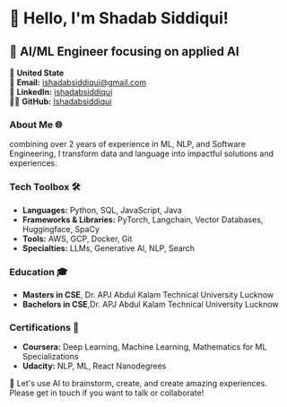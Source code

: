 # 👋 Hello, I'm Shadab Siddiqui!

## 🚀 AI/ML Engineer focusing on applied AI

📍 **United State**  
📧 **Email:** [ishadabsiddiqui@gmail.com](mailto:ishadabsiddiqui@gmail.com)  
🔗 **LinkedIn:** [ishadabsiddiqui](https://www.linkedin.com/in/ishadabsiddiqui/)  
👨‍💻 **GitHub:** [Ishadabsiddiqui](https://github.com/Ishadabsiddiqui)


### About Me 🌐
combining over 2 years of experience in ML, NLP, and Software Engineering, I transform data and language into impactful solutions and experiences.

### Tech Toolbox 🛠️
- **Languages:** Python, SQL, JavaScript, Java
- **Frameworks & Libraries:** PyTorch, Langchain, Vector Databases, Huggingface, SpaCy
- **Tools:** AWS, GCP, Docker, Git
- **Specialties:** LLMs, Generative AI, NLP, Search

### Education 🎓
- **Masters in CSE**, Dr. APJ Abdul Kalam Technical University Lucknow
- **Bachelors in CSE**,Dr. APJ Abdul Kalam Technical University Lucknow

### Certifications 📜
- **Coursera:** Deep Learning, Machine Learning, Mathematics for ML Specializations
- **Udacity:** NLP, ML, React Nanodegrees

🔗 Let's use AI to brainstorm, create, and create amazing experiences. Please get in touch if you want to talk or collaborate!
